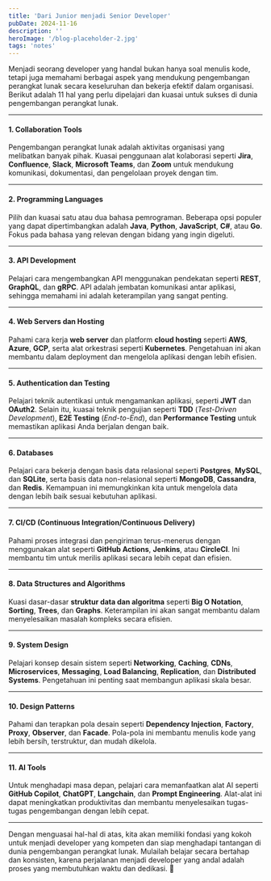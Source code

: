 ```yaml
---
title: 'Dari Junior menjadi Senior Developer'
pubDate: 2024-11-16
description: ''
heroImage: '/blog-placeholder-2.jpg'
tags: 'notes'
---
```


Menjadi seorang developer yang handal bukan hanya soal menulis kode, tetapi juga memahami berbagai aspek yang mendukung pengembangan perangkat lunak secara keseluruhan dan bekerja efektif dalam organisasi. Berikut adalah 11 hal yang perlu dipelajari dan kuasai untuk sukses di dunia pengembangan perangkat lunak.

---

#### 1. **Collaboration Tools**
Pengembangan perangkat lunak adalah aktivitas organisasi yang melibatkan banyak pihak. Kuasai penggunaan alat kolaborasi seperti **Jira**, **Confluence**, **Slack**, **Microsoft Teams**, dan **Zoom** untuk mendukung komunikasi, dokumentasi, dan pengelolaan proyek dengan tim.

---

#### 2. **Programming Languages**
Pilih dan kuasai satu atau dua bahasa pemrograman. Beberapa opsi populer yang dapat dipertimbangkan adalah **Java**, **Python**, **JavaScript**, **C#**, atau **Go**. Fokus pada bahasa yang relevan dengan bidang yang ingin digeluti.

---

#### 3. **API Development**
Pelajari cara mengembangkan API menggunakan pendekatan seperti **REST**, **GraphQL**, dan **gRPC**. API adalah jembatan komunikasi antar aplikasi, sehingga memahami ini adalah keterampilan yang sangat penting.

---

#### 4. **Web Servers dan Hosting**
Pahami cara kerja **web server** dan platform **cloud hosting** seperti **AWS**, **Azure**, **GCP**, serta alat orkestrasi seperti **Kubernetes**. Pengetahuan ini akan membantu dalam deployment dan mengelola aplikasi dengan lebih efisien.

---

#### 5. **Authentication dan Testing**
Pelajari teknik autentikasi untuk mengamankan aplikasi, seperti **JWT** dan **OAuth2**. Selain itu, kuasai teknik pengujian seperti **TDD** (_Test-Driven Development_), **E2E Testing** (_End-to-End_), dan **Performance Testing** untuk memastikan aplikasi Anda berjalan dengan baik.

---

#### 6. **Databases**
Pelajari cara bekerja dengan basis data relasional seperti **Postgres**, **MySQL**, dan **SQLite**, serta basis data non-relasional seperti **MongoDB**, **Cassandra**, dan **Redis**. Kemampuan ini memungkinkan kita untuk mengelola data dengan lebih baik sesuai kebutuhan aplikasi.

---

#### 7. **CI/CD (Continuous Integration/Continuous Delivery)**
Pahami proses integrasi dan pengiriman terus-menerus dengan menggunakan alat seperti **GitHub Actions**, **Jenkins**, atau **CircleCI**. Ini membantu tim untuk merilis aplikasi secara lebih cepat dan efisien.

---

#### 8. **Data Structures and Algorithms**
Kuasi dasar-dasar **struktur data dan algoritma** seperti **Big O Notation**, **Sorting**, **Trees**, dan **Graphs**. Keterampilan ini akan sangat membantu dalam menyelesaikan masalah kompleks secara efisien.

---

#### 9. **System Design**
Pelajari konsep desain sistem seperti **Networking**, **Caching**, **CDNs**, **Microservices**, **Messaging**, **Load Balancing**, **Replication**, dan **Distributed Systems**. Pengetahuan ini penting saat membangun aplikasi skala besar.

---

#### 10. **Design Patterns**
Pahami dan terapkan pola desain seperti **Dependency Injection**, **Factory**, **Proxy**, **Observer**, dan **Facade**. Pola-pola ini membantu menulis kode yang lebih bersih, terstruktur, dan mudah dikelola.

---

#### 11. **AI Tools**
Untuk menghadapi masa depan, pelajari cara memanfaatkan alat AI seperti **GitHub Copilot**, **ChatGPT**, **Langchain**, dan **Prompt Engineering**. Alat-alat ini dapat meningkatkan produktivitas dan membantu menyelesaikan tugas-tugas pengembangan dengan lebih cepat.

---

Dengan menguasai hal-hal di atas, kita akan memiliki fondasi yang kokoh untuk menjadi developer yang kompeten dan siap menghadapi tantangan di dunia pengembangan perangkat lunak. Mulailah belajar secara bertahap dan konsisten, karena perjalanan menjadi developer yang andal adalah proses yang membutuhkan waktu dan dedikasi. 🚀